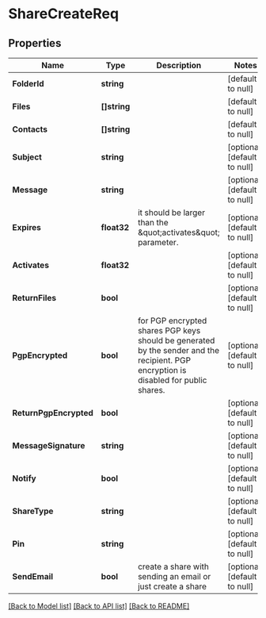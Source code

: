 # ShareCreateReq

## Properties
Name | Type | Description | Notes
------------ | ------------- | ------------- | -------------
**FolderId** | **string** |  | [default to null]
**Files** | **[]string** |  | [default to null]
**Contacts** | **[]string** |  | [default to null]
**Subject** | **string** |  | [optional] [default to null]
**Message** | **string** |  | [optional] [default to null]
**Expires** | **float32** | it should be larger than the \&quot;activates\&quot; parameter. | [optional] [default to null]
**Activates** | **float32** |  | [optional] [default to null]
**ReturnFiles** | **bool** |  | [optional] [default to null]
**PgpEncrypted** | **bool** | for PGP encrypted shares PGP keys should be generated by the sender and the recipient. PGP encryption is disabled for public shares. | [optional] [default to null]
**ReturnPgpEncrypted** | **bool** |  | [optional] [default to null]
**MessageSignature** | **string** |  | [optional] [default to null]
**Notify** | **bool** |  | [optional] [default to null]
**ShareType** | **string** |  | [optional] [default to null]
**Pin** | **string** |  | [optional] [default to null]
**SendEmail** | **bool** | create a share with sending an email or just create a share | [optional] [default to null]

[[Back to Model list]](../README.md#documentation-for-models) [[Back to API list]](../README.md#documentation-for-api-endpoints) [[Back to README]](../README.md)


